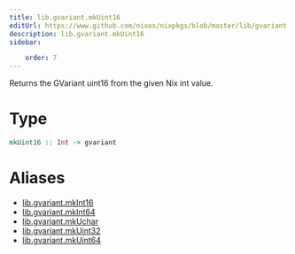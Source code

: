 ```yaml
---
title: lib.gvariant.mkUint16
editUrl: https://www.github.com/nixos/nixpkgs/blob/master/lib/gvariant.nix#L19C20
description: lib.gvariant.mkUint16
sidebar:

    order: 7
---
```


Returns the GVariant uint16 from the given Nix int value.

# Type

```haskell
mkUint16 :: Int -> gvariant
```


# Aliases

- [lib.gvariant.mkInt16](./reference/lib/gvariant/lib-gvariant-mkInt16)
- [lib.gvariant.mkInt64](./reference/lib/gvariant/lib-gvariant-mkInt64)
- [lib.gvariant.mkUchar](./reference/lib/gvariant/lib-gvariant-mkUchar)
- [lib.gvariant.mkUint32](./reference/lib/gvariant/lib-gvariant-mkUint32)
- [lib.gvariant.mkUint64](./reference/lib/gvariant/lib-gvariant-mkUint64)


